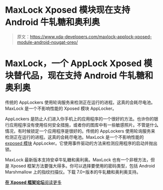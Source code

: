 # MaxLock Xposed 模块现在支持 Android 牛轧糖和奥利奥

> 原文：<https://www.xda-developers.com/maxlock-applock-xposed-module-android-nougat-oreo/>

# MaxLock，一个 AppLock Xposed 模块替代品，现在支持 Android 牛轧糖和奥利奥

传统的 AppLockers 使用轮询服务来检测正在运行的进程。这真的会耗尽电池。MaxLock 是一个不影响性能的 Xposed 模块 AppLocker。

AppLockers 是防止人们进入你手机上的应用程序的一个很好的方法。也许你的银行应用程序没有使用任何安全措施，或者你的图库中有一些敏感照片。不管是什么情况，有时候锁定一个应用程序是很好的。传统的 AppLockers 使用轮询服务来检测正在运行的进程。这真的会耗尽电池。MaxLock 是一个不影响性能的[exposed 模块](https://www.xda-developers.com/android-p-ify-xposed-module-android-p-features-oreo-device/) AppLocker。它使用事件驱动的方法来检测应用程序的启动并抛出锁。

MaxLock 最新版本支持安卓牛轧糖和奥利奥。MaxLock 也有一个非根方法，但是 Xposed 框架方法要强大得多。你可以选择要使用的密码类型，包括 Android Marshmallow 上的指纹扫描仪。下载 7.0+版本的牛轧糖和奥利奥支持。

[**在 Xposed 框架论坛**阅读更多](https://forum.xda-developers.com/xposed/modules/app-maxlock-applock-alternative-t2883624)